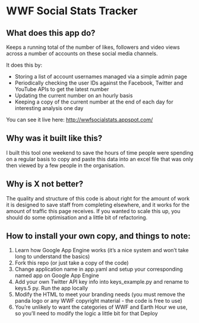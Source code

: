 WWF Social Stats Tracker
===========================================

What does this app do?
----------------------
Keeps a running total of the number of likes, followers and video views across a number of accounts on these social media channels.

It does this by:
* Storing a list of account usernames managed via a simple admin page
* Periodically checking the user IDs against the Facebook, Twitter and YouTube APIs to get the latest number
* Updating the current number on an hourly basis
* Keeping a copy of the current number at the end of each day for interesting analysis one day

You can see it live here: http://wwfsocialstats.appspot.com/

Why was it built like this?
---------------------------
I built this tool one weekend to save the hours of time people were spending on a regular basis to copy and paste this data into an excel file that was only then viewed by a few people in the organisation. 

Why is X not better?
--------------------
The quality and structure of this code is about right for the amount of work it is designed to save staff from completing elsewhere, and it works for the amount of traffic this page receives. If you wanted to scale this up, you should do some optimisation and a little bit of refactoring.

How to install your own copy, and things to note:
-------------------------------------------------
1. Learn how Google App Engine works (it’s a nice system and won’t take long to understand the basics)
2. Fork this repo (or just take a copy of the code)
3. Change application name in app.yaml and setup your corresponding named app on Google App Engine
4. Add your own Twitter API key info into keys_example.py and rename to keys.5
py. Run the app locally
6. Modify the HTML to meet your branding needs (you must remove the panda logo or any WWF copyright material - the code is free to use)
7. You’re unlikely to want the categories of WWF and Earth Hour we use, so you’ll need to modify the logic a little bit for that
Deploy